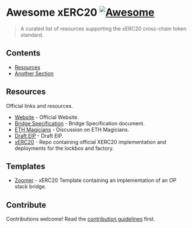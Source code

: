 # Awesome xERC20 [![Awesome](https://awesome.re/badge.svg)](https://awesome.re)

> A curated list of resources supporting the xERC20 cross-chain token standard.


## Contents

- [Resources](#resources)
- [Another Section](#templates)


## Resources

Official links and resources.

- [Website](https://www.xerc20.com/) - Official Website.
- [Bridge Specification](https://hackmd.io/@arjunbhuptani/xerc20-bridge-spec) - Bridge Specification document.
- [ETH Magicians](https://ethereum-magicians.org/t/erc-7281-sovereign-bridged-tokens/14979) - Discussion on ETH Magicians.
- [Draft EIP](https://github.com/ethereum/EIPs/pull/7281) - Draft EIP.
- [xERC20](https://github.com/connext/xERC20) - Repo containing official XERC20 implementation and deployments for the lockbox and factory.


## Templates

- [Zoomer](https://github.com/rhlsthrm/zoomer-xerc20) - xERC20 Template containing an implementation of an OP stack bridge.


## Contribute

Contributions welcome! Read the [contribution guidelines](contributing.md) first.
